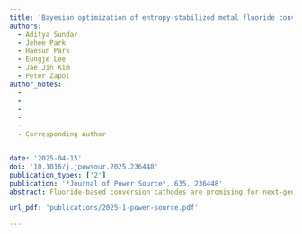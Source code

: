```yaml
---
title: 'Bayesian optimization of entropy-stabilized metal fluoride conversion cathodes and their synthesis'
authors:
  - Aditya Sundar
  - Jehee Park
  - Haesun Park
  - Eungje Lee
  - Jae Jin Kim
  - Peter Zapol
author_notes:
  - 
  - 
  - 
  - 
  - 
  - Corresponding Author


date: '2025-04-15'
doi: '10.1016/j.jpowsour.2025.236448'
publication_types: ['2']
publication: '*Journal of Power Source*, 635, 236448'
abstract: Fluoride-based conversion cathodes are promising for next-generation Li ion batteries because of their high voltage and energy densities. High entropy earth abundant fluoride cathodes are attractive for sustainable battery because of the potentially higher cycling stability. While Ni and Co containing equimolar alloys stabilized by high entropy were considered previously, Ni and Co free non-equimolar metal alloy compositions might offer new opportunities to increase materials stability and average voltage. This opportunity was pursued using Bayesian optimization of average voltage for the computational prediction of (Fex1Cux2Znx3Mnx4Mgx5)F2 cathode chemistries. Theoretical voltage, room temperature free energy, and electronic structure of potentially high voltage compositions were computed using density functional theory calculations. The experimental realization of non-equimolar quinary Co and Ni free fluorides with stable rutile single phase and improved conversion reaction voltage by up to 28 % compared to the equimolar alloy demonstrated the power of Bayesian optimization methods for the computationally guided experimental synthesis of fluoride cathodes. Finally, non-equimolar cathode chemistries were found with cycling stability superior to known multi-element fluorides.

url_pdf: 'publications/2025-1-power-source.pdf'

---
```



<!--- Supplementary notes can be added here, including [code and math](https://wowchemy.com/docs/content/writing-markdown-latex/). --->